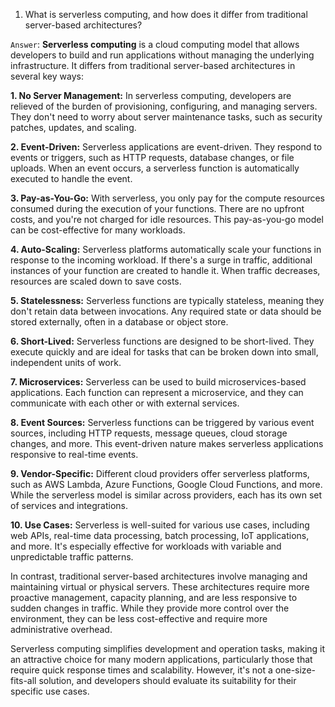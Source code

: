 
1. What is serverless computing, and how does it differ from traditional server-based architectures?

`Answer`: **Serverless computing** is a cloud computing model that allows developers to build and run applications without managing the underlying infrastructure. It differs from traditional server-based architectures in several key ways:

**1. No Server Management:** In serverless computing, developers are relieved of the burden of provisioning, configuring, and managing servers. They don't need to worry about server maintenance tasks, such as security patches, updates, and scaling.

**2. Event-Driven:** Serverless applications are event-driven. They respond to events or triggers, such as HTTP requests, database changes, or file uploads. When an event occurs, a serverless function is automatically executed to handle the event.

**3. Pay-as-You-Go:** With serverless, you only pay for the compute resources consumed during the execution of your functions. There are no upfront costs, and you're not charged for idle resources. This pay-as-you-go model can be cost-effective for many workloads.

**4. Auto-Scaling:** Serverless platforms automatically scale your functions in response to the incoming workload. If there's a surge in traffic, additional instances of your function are created to handle it. When traffic decreases, resources are scaled down to save costs.

**5. Statelessness:** Serverless functions are typically stateless, meaning they don't retain data between invocations. Any required state or data should be stored externally, often in a database or object store.

**6. Short-Lived:** Serverless functions are designed to be short-lived. They execute quickly and are ideal for tasks that can be broken down into small, independent units of work.

**7. Microservices:** Serverless can be used to build microservices-based applications. Each function can represent a microservice, and they can communicate with each other or with external services.

**8. Event Sources:** Serverless functions can be triggered by various event sources, including HTTP requests, message queues, cloud storage changes, and more. This event-driven nature makes serverless applications responsive to real-time events.

**9. Vendor-Specific:** Different cloud providers offer serverless platforms, such as AWS Lambda, Azure Functions, Google Cloud Functions, and more. While the serverless model is similar across providers, each has its own set of services and integrations.

**10. Use Cases:** Serverless is well-suited for various use cases, including web APIs, real-time data processing, batch processing, IoT applications, and more. It's especially effective for workloads with variable and unpredictable traffic patterns.

In contrast, traditional server-based architectures involve managing and maintaining virtual or physical servers. These architectures require more proactive management, capacity planning, and are less responsive to sudden changes in traffic. While they provide more control over the environment, they can be less cost-effective and require more administrative overhead.

Serverless computing simplifies development and operation tasks, making it an attractive choice for many modern applications, particularly those that require quick response times and scalability. However, it's not a one-size-fits-all solution, and developers should evaluate its suitability for their specific use cases.